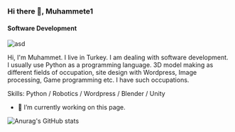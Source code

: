 
### Hi there 👋, Muhammete1
#### Software Development
![asd](https://user-images.githubusercontent.com/86084785/193048069-63929c17-4f2b-4fe5-9c60-663d15f9c0ad.gif)


Hi, I'm Muhammet. I live in Turkey. I am dealing with software development. I usually use Python as a programming language. 3D model making as different fields of occupation, site design with Wordpress, Image processing, Game programming etc. I have such occupations.

Skills: Python / Robotics / Wordpress / Blender / Unity

- 🔭 I’m currently working on this page. 

![Anurag's GitHub stats](https://github-readme-stats.vercel.app/api?username=muhammete1&show_icons=true&theme=merko)
